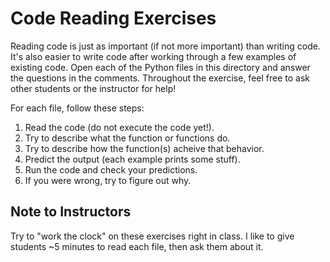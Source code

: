 # Code Reading Exercises

Reading code is just as important (if not more important) than writing code. It's also easier to write code after working through a few examples of existing code. Open each of the Python files in this directory and answer the questions in the comments. Throughout the exercise, feel free to ask other students or the instructor for help!  

For each file, follow these steps:

1. Read the code (do not execute the code yet!).
2. Try to describe what the function or functions do.
3. Try to describe how the function(s) acheive that behavior.
4. Predict the output (each example prints some stuff).
5. Run the code and check your predictions.
6. If you were wrong, try to figure out why.

## Note to Instructors

Try to "work the clock" on these exercises right in class. I like to give students ~5 minutes to read each file, then ask them about it.

